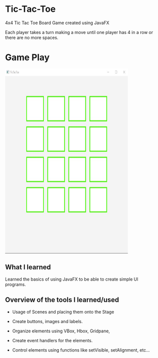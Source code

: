 # Tic-Tac-Toe
4x4 Tic Tac Toe Board Game created using JavaFX

Each player takes a turn making a move until one player has 4 in a row or there are no more spaces.

# Game Play

  <a href="https://github.com/Tic-Tac-Toe/">
    <img src="/images/tictactoeStart.jpg" alt="GameStart" width="400" height="600">
  </a>




## What I learned

Learned the basics of using JavaFX to be able to create simple UI programs.

## Overview of the tools I learned/used

* Usage of Scenes and placing them onto the Stage

* Create buttons, images and labels.

* Organize elements using VBox, Hbox, Gridpane, 

* Create event handlers for the elements.

* Control elements using functions like setVisible, setAlignment, etc...

